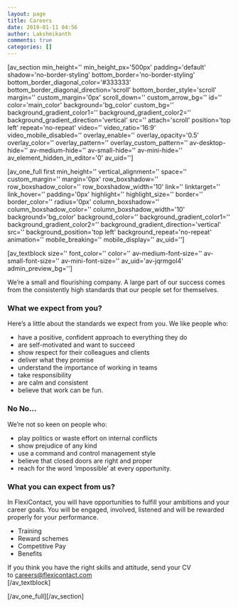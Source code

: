 ```yaml
---
layout: page
title: Careers
date: 2019-01-11 04:56
author: Lakshmikanth
comments: true
categories: []
---
```

<!-- wp:shortcode -->
[av_section min_height='' min_height_px='500px' padding='default' shadow='no-border-styling' bottom_border='no-border-styling' bottom_border_diagonal_color='#333333' bottom_border_diagonal_direction='scroll' bottom_border_style='scroll' margin='' custom_margin='0px' scroll_down='' custom_arrow_bg='' id='' color='main_color' background='bg_color' custom_bg='' background_gradient_color1='' background_gradient_color2='' background_gradient_direction='vertical' src='' attach='scroll' position='top left' repeat='no-repeat' video='' video_ratio='16:9' video_mobile_disabled='' overlay_enable='' overlay_opacity='0.5' overlay_color='' overlay_pattern='' overlay_custom_pattern='' av-desktop-hide='' av-medium-hide='' av-small-hide='' av-mini-hide='' av_element_hidden_in_editor='0' av_uid='']

[av_one_full first  min_height='' vertical_alignment='' space='' custom_margin='' margin='0px' row_boxshadow='' row_boxshadow_color='' row_boxshadow_width='10' link='' linktarget='' link_hover='' padding='0px' highlight='' highlight_size='' border='' border_color='' radius='0px' column_boxshadow='' column_boxshadow_color='' column_boxshadow_width='10' background='bg_color' background_color='' background_gradient_color1='' background_gradient_color2='' background_gradient_direction='vertical' src='' background_position='top left' background_repeat='no-repeat' animation='' mobile_breaking='' mobile_display='' av_uid='']

[av_textblock size='' font_color='' color='' av-medium-font-size='' av-small-font-size='' av-mini-font-size='' av_uid='av-jqrmgol4' admin_preview_bg='']
<section class="av_textblock_section">
<div class="avia_textblock ">
<div>

We’re a small and flourishing company. A large part of our success comes from the consistently high standards that our people set for themselves.

</div>
</div>
</section>
<div class="av-special-heading av-special-heading-h3    avia-builder-el-1  el_after_av_textblock  el_before_av_textblock ">
<h3 class="av-special-heading-tag">What we expect from you?</h3>
<div class="special-heading-border">
<div class="special-heading-inner-border"></div>
</div>
</div>
<section class="av_textblock_section">
<div class="avia_textblock ">

Here’s a little about the standards we expect from you. We like people who:
<ul>
 	<li>have a positive, confident approach to everything they do</li>
 	<li>are self-motivated and want to succeed</li>
 	<li>show respect for their colleagues and clients</li>
 	<li>deliver what they promise</li>
 	<li>understand the importance of working in teams</li>
 	<li>take responsibility</li>
 	<li>are calm and consistent</li>
 	<li>believe that work can be fun.</li>
</ul>
</div>
</section>
<div class="av-special-heading av-special-heading-h3    avia-builder-el-3  el_after_av_textblock  el_before_av_textblock ">
<h3 class="av-special-heading-tag">No No…</h3>
<div class="special-heading-border">
<div class="special-heading-inner-border"></div>
</div>
</div>
<section class="av_textblock_section">
<div class="avia_textblock ">

We’re not so keen on people who:
<ul>
 	<li>play politics or waste effort on internal conflicts</li>
 	<li>show prejudice of any kind</li>
 	<li>use a command and control management style</li>
 	<li>believe that closed doors are right and proper</li>
 	<li>reach for the word ‘impossible’ at every opportunity.</li>
</ul>
</div>
</section>
<div class="av-special-heading av-special-heading-h3    avia-builder-el-5  el_after_av_textblock  el_before_av_textblock ">
<h3 class="av-special-heading-tag">What you can expect from us?</h3>
<div class="special-heading-border">
<div class="special-heading-inner-border"></div>
</div>
</div>
<section class="av_textblock_section">
<div class="avia_textblock ">

In FlexiContact, you will have opportunities to fulfill your ambitions and your career goals. You will be engaged, involved, listened and will be rewarded properly for your performance.
<ul>
 	<li>Training</li>
 	<li>Reward schemes</li>
 	<li>Competitive Pay</li>
 	<li>Benefits</li>
</ul>
If you think you have the right skills and attitude, send your CV to <a href="mailto:careers@flexicontact.com">careers@flexicontact.com</a>

</div>
</section>
[/av_textblock]

[/av_one_full][/av_section]
<!-- /wp:shortcode -->
